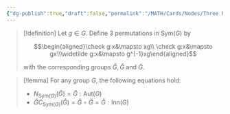 ```yaml
---
{"dg-publish":true,"draft":false,"permalink":"/MATH/Cards/Nodes/Three Permutations on G Induced from G/","dgPassFrontmatter":true}
---
```



> [!definition]
> Let $g\in G$. Define 3 permutations in $\mathrm{Sym}(G)$ by 
> 
> $$\begin{aligned}\check g:x&\mapsto xg\\ \check g:x&\mapsto gx\\\widetilde g:x&\mapsto g^{-1}xg\end{aligned}$$
> 
> with the corresponding groups $\check G,\check G$ and $\widetilde G$.

> [!lemma]
> For any group $G$, the following equations hold:
> - $N_{\mathrm{Sym}(G)}(\check G)=\check G{:}\mathrm{Aut}(G)$
> - $\check GC_{\mathrm{Sym}(G)}(\check G)=\check G\circ \check G=\check G:\mathrm{Inn}(G)$

